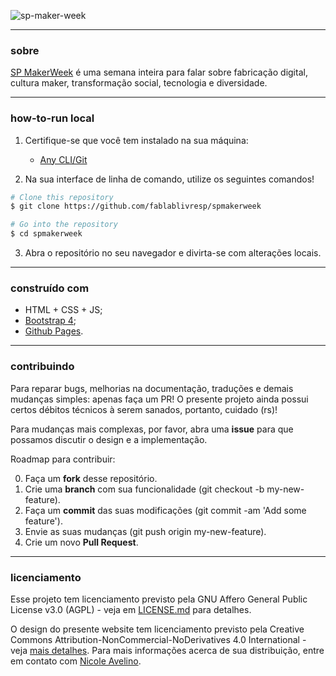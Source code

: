 ![sp-maker-week](https://scontent.fcgh4-1.fna.fbcdn.net/v/t1.0-9/40457549_206369736753721_5084661135756492800_n.png?_nc_cat=0&_nc_eui2=AeEcsuCFc2YfPjUTUxhBD9MbDkDsvG88bzPcJYgHuO6pk53SK7BrhoVGnP7x18VWODzArCMpRmX4tcTg9MkpelpxPsPWTwZ2tWeuIwu6_UF98w&oh=7ebb41a1d752c123fbd1a5f8d1bd6894&oe=5C2D9EB9)

---

### sobre 

[SP MakerWeek](https://fablablivresp.github.io/spmakerweek) é uma semana inteira para falar sobre fabricação digital, cultura maker, transformação social, tecnologia e diversidade.

---

### how-to-run local

1. Certifique-se que você tem instalado na sua máquina:
	- [Any CLI/Git](https://git-for-windows.github.io/)

2. Na sua interface de linha de comando, utilize os seguintes comandos!

```bash
# Clone this repository
$ git clone https://github.com/fablablivresp/spmakerweek

# Go into the repository
$ cd spmakerweek

```

3. Abra o repositório no seu navegador e divirta-se com alterações locais.

---

### construído com

- HTML + CSS + JS;
- [Bootstrap 4](https://getbootstrap.com/);
- [Github Pages](https://pages.github.com/).

---

### contribuindo

Para reparar bugs, melhorias na documentação, traduções e demais mudanças simples: apenas faça um PR! O presente projeto ainda possui certos débitos técnicos à serem sanados, portanto, cuidado (rs)! <br/>

Para mudanças mais complexas, por favor, abra uma __issue__ para que possamos discutir o design e a implementação. </br>

Roadmap para contribuir: </br>

0. Faça um __fork__ desse repositório.
1. Crie uma __branch__ com sua funcionalidade (git checkout -b my-new-feature).
2. Faça um __commit__ das suas modificações (git commit -am 'Add some feature').
3. Envie as suas mudanças (git push origin my-new-feature).
4. Crie um novo __Pull Request__.

---


### licenciamento 

Esse projeto tem licenciamento previsto pela GNU Affero General Public License v3.0 (AGPL) - veja em [LICENSE.md](https://github.com/fablablivresp/spmakerweek/blob/master/LICENSE) para detalhes. </br>

O design do presente website tem licenciamento previsto pela Creative Commons Attribution-NonCommercial-NoDerivatives 4.0 International - veja [mais detalhes](https://creativecommons.org/licenses/by-nc-nd/4.0/legalcode). Para mais informações acerca de sua distribuição, entre em contato com [Nicole Avelino](https://www.behance.net/NicoleAvelino).
